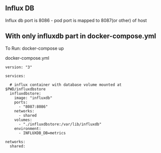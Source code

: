 ## Influx DB 
Influx db port is 8086 - pod port is mapped to 8087(or other) of host

## With only influxdb part in docker-compose.yml

To Run:
docker-compose up  

docker-compose.yml  

```
version: "3"

services:

  # influx container with database volume mounted at $PWD/influxdbstore
  influxdbstore:
    image: "influxdb"
    ports:
      - "8087:8086"
    networks:
      - shared
    volumes:
      - "./influxdbstore:/var/lib/influxdb"
    environment:
      - INFLUXDB_DB=metrics

networks:
  shared:
```
